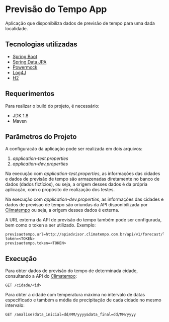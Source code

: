 # Previsão do Tempo App
Aplicação que disponibiliza dados de previsão de tempo para uma dada localidade.

## Tecnologias utilizadas

* [Spring Boot](https://spring.io/projects/spring-boot)
* [Spring Data JPA](https://spring.io/projects/spring-data-jpa)
* [Powermock](https://powermock.github.io/)
* [Log4J](https://logging.apache.org/log4j/2.x/)
* [H2](https://www.h2database.com/html/main.html)

## Requerimentos

Para realizar o build do projeto, é necessário:
* JDK 1.8
* Maven

## Parâmetros do Projeto

A configuracão da aplicação pode ser realizada em dois arquivos:
1. *application-test.properties* 
2. *application-dev.properties* 

Na execução com *application-test.properties*, as informações das cidades e dados de previsão de tempo são armazenadas diretamente no banco de dados (dados fictícios), 
ou seja, a origem desses dados é da própria aplicação, com o propósito de realização dos testes.

Na execução com *application-dev.properties*, as informações das cidades e dados de previsao de tempo são oriundas da API disponibilizada por [Climatempo](http://apiadvisor.climatempo.com.br)
ou seja, a origem desses dados é externa.

A URL externa da API de previsão do tempo também pode ser configurada, bem como o token a ser utilizado. 
Exemplo:
```
previsaotempo.url=http://apiadvisor.climatempo.com.br/api/v1/forecast/locale/<ID_DA_CIDADE>/days/15?token=<TOKEN>
previsaotempo.token=<TOKEN>
```

## Execução
Para obter dados de previsão do tempo de determinada cidade, consultando a API do [Climatempo](http://apiadvisor.climatempo.com.br):
```
GET /cidade/<id>
```
Para obter a cidade com temperatura máxima no intervalo de datas especificado e também a média de precipitação de cada cidade no mesmo intervalo:
```
GET /analise?data_inicial=dd/MM/yyyy&data_final=dd/MM/yyyy 
```


